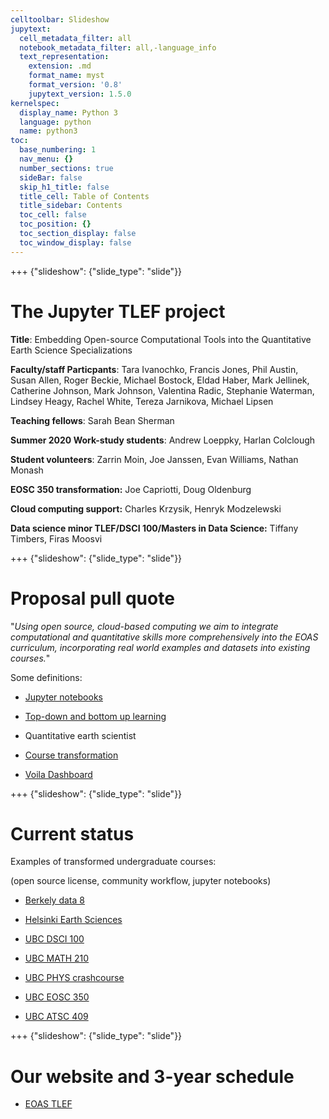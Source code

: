 ```yaml
---
celltoolbar: Slideshow
jupytext:
  cell_metadata_filter: all
  notebook_metadata_filter: all,-language_info
  text_representation:
    extension: .md
    format_name: myst
    format_version: '0.8'
    jupytext_version: 1.5.0
kernelspec:
  display_name: Python 3
  language: python
  name: python3
toc:
  base_numbering: 1
  nav_menu: {}
  number_sections: true
  sideBar: false
  skip_h1_title: false
  title_cell: Table of Contents
  title_sidebar: Contents
  toc_cell: false
  toc_position: {}
  toc_section_display: false
  toc_window_display: false
---
```


+++ {"slideshow": {"slide_type": "slide"}}

# The Jupyter TLEF project

**Title**:  Embedding Open-source Computational Tools into the Quantitative Earth Science Specializations

**Faculty/staff Particpants**: Tara Ivanochko, Francis Jones, Phil Austin,
Susan Allen,  Roger Beckie, Michael Bostock, Eldad Haber, Mark Jellinek, 
Catherine Johnson, Mark Johnson, Valentina Radic, Stephanie Waterman, Lindsey Heagy, Rachel White, Tereza Jarnikova, Michael Lipsen

**Teaching fellows**: Sarah Bean Sherman

**Summer 2020 Work-study students**: Andrew Loeppky, Harlan Colclough

**Student volunteers**: Zarrin Moin, Joe Janssen, Evan Williams, Nathan Monash

**EOSC 350 transformation:**  Joe Capriotti, Doug Oldenburg

**Cloud computing support:**  Charles Krzysik, Henryk Modzelewski

**Data science minor TLEF/DSCI 100/Masters in Data Science:**  Tiffany Timbers, Firas Moosvi

+++ {"slideshow": {"slide_type": "slide"}}

# Proposal pull quote

"*Using open source, cloud-based computing we aim to integrate computational and quantitative skills more comprehensively into the EOAS curriculum, incorporating real world examples and datasets into existing courses.*"

Some definitions:  


* [Jupyter notebooks](https://jupyterbook.org/intro.html)

* [Top-down and bottom up learning](https://en.wikipedia.org/wiki/Top-down_and_bottom-up_design)

* Quantitative earth scientist

* [Course transformation](https://github.com/UBC-DSCI/introduction-to-datascience)

* [Voila Dashboard](https://github.com/voila-dashboards/voila)

+++ {"slideshow": {"slide_type": "slide"}}

# Current status

Examples of transformed undergraduate courses:

  (open source license, community workflow, jupyter notebooks)

- [Berkely data 8](https://github.com/data-8/textbook)

- [Helsinki Earth Sciences](https://github.com/introqg-2019)

- [UBC DSCI 100](https://github.com/UBC-DSCI/introduction-to-datascience)

- [UBC MATH 210](https://github.com/ubc-math210/2019)

- [UBC PHYS crashcourse](https://github.com/christopherwaltham/UBC_PHYS_Python-crash-course)

- [UBC EOSC 350](https://github.com/geoscixyz/gpgLabs)

- [UBC ATSC 409](https://github.com/phaustin/numeric)

+++ {"slideshow": {"slide_type": "slide"}}

# Our website and 3-year schedule

- [EOAS TLEF](https://eoas-ubc.github.io/)
